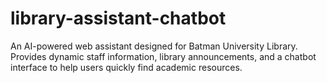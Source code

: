 # library-assistant-chatbot
An AI-powered web assistant designed for Batman University Library. Provides dynamic staff information, library announcements, and a chatbot interface to help users quickly find academic resources.
